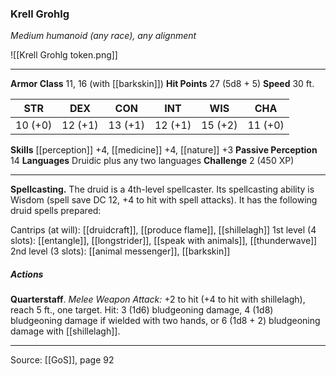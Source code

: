 ### Krell Grohlg
_Medium humanoid (any race), any alignment_

![[Krell Grohlg token.png]]


---

**Armor Class** 11, 16 (with [[barkskin]])
**Hit Points** 27 (5d8 + 5)
**Speed** 30 ft.

| STR     | DEX     | CON     | INT     | WIS     | CHA     |
|---------|---------|---------|---------|---------|---------|
| 10 (+0) | 12 (+1) | 13 (+1) | 12 (+1) | 15 (+2) | 11 (+0) |

**Skills** [[perception]] +4, [[medicine]] +4, [[nature]] +3
**Passive Perception** 14
**Languages** Druidic plus any two languages
**Challenge** 2 (450 XP)

---

**Spellcasting.** The druid is a 4th-level spellcaster. Its spellcasting ability is Wisdom (spell save DC 12, +4 to hit with spell attacks). It has the following druid spells prepared:

Cantrips (at will): [[druidcraft]], [[produce flame]], [[shillelagh]]
1st level (4 slots): [[entangle]], [[longstrider]], [[speak with animals]], [[thunderwave]]
2nd level (3 slots): [[animal messenger]], [[barkskin]]

##### Actions
**Quarterstaff**. _Melee Weapon Attack:_ +2 to hit (+4 to hit with shillelagh), reach 5 ft., one target. Hit: 3 (1d6) bludgeoning damage, 4 (1d8) bludgeoning damage if wielded with two hands, or 6 (1d8 + 2) bludgeoning damage with [[shillelagh]].


---

Source: [[GoS]], page 92